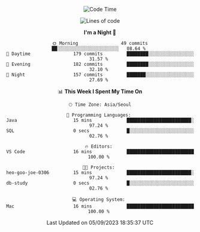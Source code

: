 <div align=center>
 
<!--START_SECTION:waka-->
![Code Time](http://img.shields.io/badge/Code%20Time-272%20hrs%2056%20mins-blue)

![Lines of code](https://img.shields.io/badge/From%20Hello%20World%20I%27ve%20Written-3.0%20million%20lines%20of%20code-blue)

**I'm a Night 🦉** 

```text
🌞 Morning                49 commits          ██░░░░░░░░░░░░░░░░░░░░░░░   08.64 % 
🌆 Daytime                179 commits         ████████░░░░░░░░░░░░░░░░░   31.57 % 
🌃 Evening                182 commits         ████████░░░░░░░░░░░░░░░░░   32.10 % 
🌙 Night                  157 commits         ███████░░░░░░░░░░░░░░░░░░   27.69 % 
```


📊 **This Week I Spent My Time On** 

```text
🕑︎ Time Zone: Asia/Seoul

💬 Programming Languages: 
Java                     15 mins             ████████████████████████░   97.24 % 
SQL                      0 secs              █░░░░░░░░░░░░░░░░░░░░░░░░   02.76 % 

🔥 Editors: 
VS Code                  16 mins             █████████████████████████   100.00 % 

🐱‍💻 Projects: 
heo-goo-joe-0306         15 mins             ████████████████████████░   97.24 % 
db-study                 0 secs              █░░░░░░░░░░░░░░░░░░░░░░░░   02.76 % 

💻 Operating System: 
Mac                      16 mins             █████████████████████████   100.00 % 
```


 Last Updated on 05/09/2023 18:35:37 UTC
<!--END_SECTION:waka-->
 </div>
